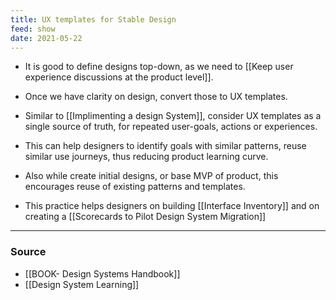 ```yaml
---
title: UX templates for Stable Design
feed: show
date: 2021-05-22
---
```


- It is good to define designs top-down, as we need to [[Keep user experience discussions at the product level]].
- Once we have clarity on design, convert those to UX templates. 

- Similar to [[Implimenting a design System]], consider UX templates as a single source of truth, for repeated user-goals, actions or experiences. 
- This can help designers to identify goals with similar patterns, reuse similar use journeys, thus reducing product learning curve.

- Also while create initial designs, or base MVP of product, this encourages reuse of existing patterns and templates. 
- This practice helps designers on building [[Interface Inventory]] and on creating a [[Scorecards to Pilot Design System Migration]]

---

### Source
- [[BOOK- Design Systems Handbook]]
- [[Design System Learning]]